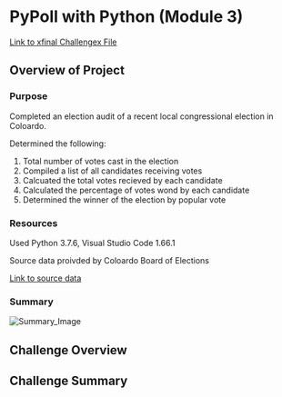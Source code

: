 # PyPoll with Python (Module 3)

[Link to xfinal Challengex File](xxxx)

## Overview of Project

### Purpose
Completed an election audit of a recent local congressional election in Coloardo.

Determined the following:
1. Total number of votes cast in the election
2. Compiled a list of all candidates receiving votes
3. Calcuated the total votes recieved by each candidate
4. Calculated the percentage of votes wond by each candidate
5. Determined the winner of the election by popular vote

### Resources

Used Python 3.7.6, Visual Studio Code 1.66.1

Source data proivded by Coloardo Board of Elections

[Link to source data](Resources/election_results.csv)

### Summary
![Summary_Image]( )


## Challenge Overview

## Challenge Summary
